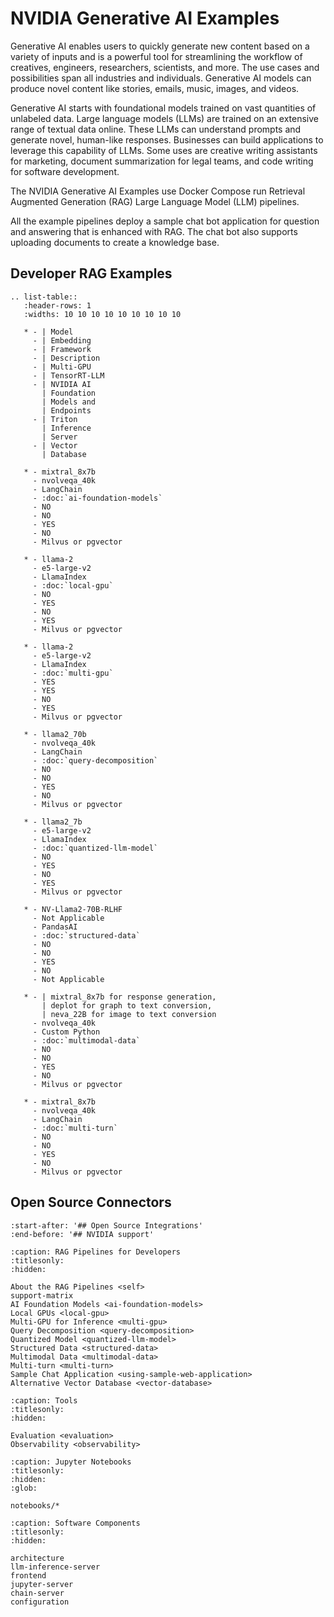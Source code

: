 <!--
  SPDX-FileCopyrightText: Copyright (c) 2023 NVIDIA CORPORATION & AFFILIATES. All rights reserved.
  SPDX-License-Identifier: Apache-2.0

  Licensed under the Apache License, Version 2.0 (the "License");
  you may not use this file except in compliance with the License.
  You may obtain a copy of the License at

  http://www.apache.org/licenses/LICENSE-2.0

  Unless required by applicable law or agreed to in writing, software
  distributed under the License is distributed on an "AS IS" BASIS,
  WITHOUT WARRANTIES OR CONDITIONS OF ANY KIND, either express or implied.
  See the License for the specific language governing permissions and
  limitations under the License.
-->

# NVIDIA Generative AI Examples

Generative AI enables users to quickly generate new content based on a variety of inputs and is a powerful tool for streamlining the workflow of creatives, engineers, researchers, scientists, and more.
The use cases and possibilities span all industries and individuals.
Generative AI models can produce novel content like stories, emails, music, images, and videos.

Generative AI starts with foundational models trained on vast quantities of unlabeled data.
Large language models (LLMs) are trained on an extensive range of textual data online.
These LLMs can understand prompts and generate novel, human-like responses.
Businesses can build applications to leverage this capability of LLMs.
Some uses are creative writing assistants for marketing, document summarization for legal teams, and code writing for software development.

The NVIDIA Generative AI Examples use Docker Compose
run Retrieval Augmented Generation (RAG) Large Language Model (LLM) pipelines.

All the example pipelines deploy a sample chat bot application for question and answering that is enhanced with RAG.
The chat bot also supports uploading documents to create a knowledge base.

## Developer RAG Examples

```{eval-rst}
.. list-table::
   :header-rows: 1
   :widths: 10 10 10 10 10 10 10 10 10

   * - | Model
     - | Embedding
     - | Framework
     - | Description
     - | Multi-GPU
     - | TensorRT-LLM
     - | NVIDIA AI
       | Foundation
       | Models and
       | Endpoints
     - | Triton
       | Inference
       | Server
     - | Vector
       | Database

   * - mixtral_8x7b
     - nvolveqa_40k
     - LangChain
     - :doc:`ai-foundation-models`
     - NO
     - NO
     - YES
     - NO
     - Milvus or pgvector

   * - llama-2
     - e5-large-v2
     - LlamaIndex
     - :doc:`local-gpu`
     - NO
     - YES
     - NO
     - YES
     - Milvus or pgvector

   * - llama-2
     - e5-large-v2
     - LlamaIndex
     - :doc:`multi-gpu`
     - YES
     - YES
     - NO
     - YES
     - Milvus or pgvector

   * - llama2_70b
     - nvolveqa_40k
     - LangChain
     - :doc:`query-decomposition`
     - NO
     - NO
     - YES
     - NO
     - Milvus or pgvector

   * - llama2_7b
     - e5-large-v2
     - LlamaIndex
     - :doc:`quantized-llm-model`
     - NO
     - YES
     - NO
     - YES
     - Milvus or pgvector

   * - NV-Llama2-70B-RLHF
     - Not Applicable
     - PandasAI
     - :doc:`structured-data`
     - NO
     - NO
     - YES
     - NO
     - Not Applicable

   * - | mixtral_8x7b for response generation,
       | deplot for graph to text conversion,
       | neva_22B for image to text conversion
     - nvolveqa_40k
     - Custom Python
     - :doc:`multimodal-data`
     - NO
     - NO
     - YES
     - NO
     - Milvus or pgvector

   * - mixtral_8x7b
     - nvolveqa_40k
     - LangChain
     - :doc:`multi-turn`
     - NO
     - NO
     - YES
     - NO
     - Milvus or pgvector

```

## Open Source Connectors

```{include} ../README.md
:start-after: '## Open Source Integrations'
:end-before: '## NVIDIA support'
```

```{toctree}
:caption: RAG Pipelines for Developers
:titlesonly:
:hidden:

About the RAG Pipelines <self>
support-matrix
AI Foundation Models <ai-foundation-models>
Local GPUs <local-gpu>
Multi-GPU for Inference <multi-gpu>
Query Decomposition <query-decomposition>
Quantized Model <quantized-llm-model>
Structured Data <structured-data>
Multimodal Data <multimodal-data>
Multi-turn <multi-turn>
Sample Chat Application <using-sample-web-application>
Alternative Vector Database <vector-database>
```

```{toctree}
:caption: Tools
:titlesonly:
:hidden:

Evaluation <evaluation>
Observability <observability>
```

```{toctree}
:caption: Jupyter Notebooks
:titlesonly:
:hidden:
:glob:

notebooks/*
```

```{toctree}
:caption: Software Components
:titlesonly:
:hidden:

architecture
llm-inference-server
frontend
jupyter-server
chain-server
configuration
```

